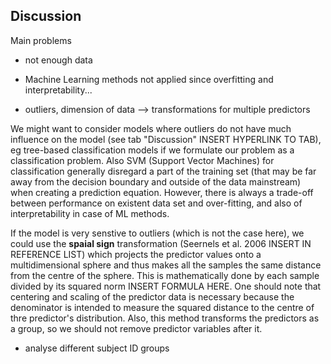 ## Discussion

Main problems

- not enough data

- Machine Learning methods not applied since overfitting and interpretability...

- outliers, dimension of data
--> transformations for multiple predictors

We might want to consider models where outliers do not have much influence on the model (see tab "Discussion" INSERT HYPERLINK TO TAB), eg tree-based classification models if we formulate our problem as a classification problem. Also SVM (Support Vector Machines) for classification generally disregard a part of the training set (that may be far away from the decision boundary and outside of the data mainstream) when creating a prediction equation. However, there is always a trade-off between performance on existent data set and over-fitting, and also of interpretability in case of ML methods.

If the model is very senstive to outliers (which is not the case here), we could use the __spaial sign__ transformation (Seernels et al. 2006 INSERT IN REFERENCE LIST) which projects the predictor values onto a multidimensional sphere and thus makes all the samples the same distance from the centre of the sphere. This is mathematically done by each sample divided by its squared norm INSERT FORMULA HERE. One should note that centering and scaling of the predictor data is necessary because the denominator is intended to measure the squared distance to the centre of thre predictor's distribution. Also, this method transforms the predictors as a group, so we should not remove predictor variables after it. 

- analyse different subject ID groups
 